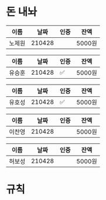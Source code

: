 # 돈 내놔


|    이름    | 날짜     | 인증    | 잔액  |
|:---------:|---------|--------|------|
| 노제원      | 210428  |      | 5000원


|    이름    | 날짜     | 인증    |잔액   |
|:---------:|---------|--------|------|
| 유승훈      | 210428  |  ✅    | 5000원|


|    이름    | 날짜     | 인증    | 잔액  |
|:---------:|---------|--------|------|
| 유호성      | 210428  |  ✅    | 5000원|


|    이름    | 날짜     | 인증    |  잔액 |
|:---------:|---------|--------|------|
| 이찬영      | 210428  |      |  5000원 |


|    이름    | 날짜     | 인증    | 잔액 |
|:---------:|---------|--------|-----|
| 허보성      | 210428  |      | 5000원|


# 규칙

